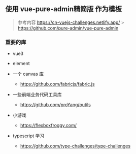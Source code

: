 <h2>使用 vue-pure-admin精简版 作为模板</h2>

> 参考内容
> https://cn-vuejs-challenges.netlify.app/ > https://github.com/pure-admin/vue-pure-admin

### 重要的库

- vue3
- element

- 一个 canvas 库
  - https://github.com/fabricjs/fabric.js
- 一些前端业务代码工具库
  - https://github.com/proYang/outils
- 小游戏

  - https://flexboxfroggy.com/

- typescript 学习
  - https://github.com/type-challenges/type-challenges
